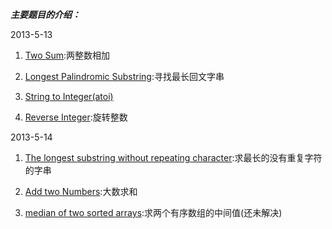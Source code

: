 ***主要题目的介绍：***

2013-5-13

1. [Two Sum](http://leetcode.com/onlinejudge#question_1):两整数相加

2. [Longest Palindromic Substring](http://leetcode.com/onlinejudge#question_5):寻找最长回文字串

3. [String to Integer(atoi)](http://leetcode.com/onlinejudge#question_8)

4. [Reverse Integer](http://leetcode.com/onlinejudge#question_7):旋转整数

2013-5-14

1. [The longest substring without repeating character](http://leetcode.com/onlinejudge#question_3):求最长的没有重复字符的字串

2. [Add two Numbers](http://leetcode.com/onlinejudge#question_2):大数求和

3. [median of two sorted arrays](http://leetcode.com/onlinejudge#question_4):求两个有序数组的中间值(还未解决)
